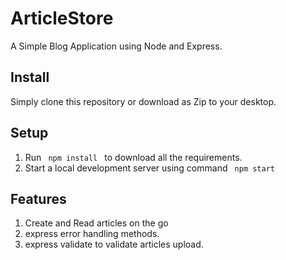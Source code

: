 # ArticleStore
A Simple Blog Application using Node and Express.
## Install
Simply clone this repository or download as Zip  to your desktop.
## Setup
<ol>
  <li>Run <code> npm install </code> to download all the requirements.</li>
  <li> Start a local development server using command <code> npm start </code></li>
</ol>

 ## Features
<ol>
  <li> Create and Read articles on the go</li>
  <li>  express error handling methods.</li>
  <li>  express validate to validate articles upload.</li>
</ol>

